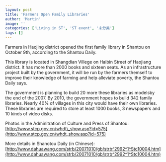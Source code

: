 ```yaml
---
layout: post
title: 'Farmers Open Family Libraries'
author: 'Martin'
image: ''
categories: ['Living in ST', 'ST event', '未分类']
tags: []
---
```


Farmers in Haojing district opened the first family library in Shantou on October 9th, according to the Shantou Daily. 

This library is located in Shangdian Villege on Haibin Street of Haojiang district. It has more than 2000 books and sixteen seats. As an infrastructure project built by the government, it will be run by the farmers themself to improve their knowledge of farming and help alleviate poverty, the Shantou Daily says. 

The government is planning to build 20 more these libraries as modelsby the end of the 2007. By 2010, the government hopes to build 342 family libraries. Nearly 40% of villages in this city would have their own libraries. These libraries are required to store at least 1000 books, 3 newspapers and 10 kinds of video disks. 

Photos in the Adminitration of Culture and Press of Shantou:<br>
[http://www.stcp.gov.cn/whdt\_show.asp?id=575](http://www.stcp.gov.cn/whdt_show.asp?id=575)

More details in Shanotou Daily (in Chinese): <br>
[http://www.dahuawang.com/strb/20071010/gb/strb^2992^1^Stc10004.htm](http://www.dahuawang.com/strb/20071010/gb/strb^2992^1^Stc10004.htm)